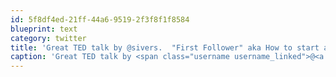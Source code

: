 ```yaml
---
id: 5f8df4ed-21ff-44a6-9519-2f3f8f1f8584
blueprint: text
category: twitter
title: 'Great TED talk by @sivers.  "First Follower" aka How to start a movement http://tinyurl.com/ylqp4bv'
caption: 'Great TED talk by <span class="username username_linked">@<a href="https://twitter.com/sivers" title="Derek Sivers">sivers</a></span>.  "First Follower" aka How to start a movement http://tinyurl.com/ylqp4bv'
---
```

